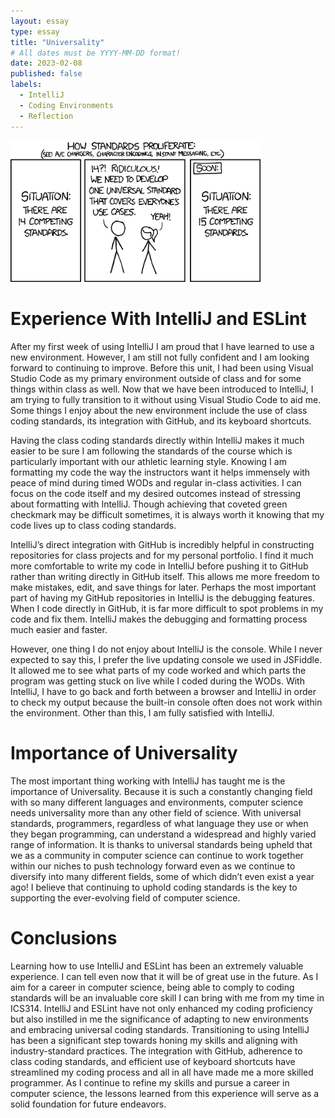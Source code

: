 ```yaml
---
layout: essay
type: essay
title: "Universality"
# All dates must be YYYY-MM-DD format!
date: 2023-02-08
published: false
labels:
  - IntelliJ
  - Coding Environments
  - Reflection
---
```

<div class="text-center p-4">
  <img width="400px" src="../img/EssayImages/standards.png" class="img-thumbnail" >
</div>

# Experience With IntelliJ and ESLint
After my first week of using IntelliJ I am proud that I have learned to use a new environment. However, I am still not fully confident and I am looking forward to continuing to improve. Before this unit, I had been using Visual Studio Code as my primary environment outside of class and for some things within class as well. Now that we have been introduced to IntelliJ, I am trying to fully transition to it without using Visual Studio Code to aid me. Some things I enjoy about the new environment include the use of class coding standards, its integration with GitHub, and its keyboard shortcuts. 

Having the class coding standards directly within IntelliJ makes it much easier to be sure I am following the standards of the course which is particularly important with our athletic learning style. Knowing I am formatting my code the way the instructors want it helps immensely with peace of mind during timed WODs and regular in-class activities. I can focus on the code itself and my desired outcomes instead of stressing about formatting with IntelliJ. Though achieving that coveted green checkmark may be difficult sometimes, it is always worth it knowing that my code lives up to class coding standards. 

IntelliJ’s direct integration with GitHub is incredibly helpful in constructing repositories for class projects and for my personal portfolio. I find it much more comfortable to write my code in IntelliJ before pushing it to GitHub rather than writing directly in GitHub itself. This allows me more freedom to make mistakes, edit, and save things for later. Perhaps the most important part of having my GitHub repositories in IntelliJ is the debugging features. When I code directly in GitHub, it is far more difficult to spot problems in my code and fix them. IntelliJ makes the debugging and formatting process much easier and faster.

However, one thing I do not enjoy about IntelliJ is the console. While I never expected to say this, I prefer the live updating console we used in JSFiddle. It allowed me to see what parts of my code worked and which parts the program was getting stuck on live while I coded during the WODs. With IntelliJ, I have to go back and forth between a browser and IntelliJ in order to check my output because the built-in console often does not work within the environment. Other than this, I am fully satisfied with IntelliJ.

# Importance of Universality
The most important thing working with IntelliJ has taught me is the importance of Universality. Because it is such a constantly changing field with so many different languages and environments, computer science needs universality more than any other field of science. With universal standards, programmers, regardless of what language they use or when they began programming, can understand a widespread and highly varied range of information. It is thanks to universal standards being upheld that we as a community in computer science can continue to work together within our niches to push technology forward even as we continue to diversify into many different fields, some of which didn’t even exist a year ago! I believe that continuing to uphold coding standards is the key to supporting the ever-evolving field of computer science.

# Conclusions
Learning how to use IntelliJ and ESLint has been an extremely valuable experience. I can tell even now that it will be of great use in the future. As I aim for a career in computer science, being able to comply to coding standards will be an invaluable core skill I can bring with me from my time in ICS314. IntelliJ and ESLint have not only enhanced my coding proficiency but also instilled in me the significance of adapting to new environments and embracing universal coding standards. Transitioning to using IntelliJ has been a significant step towards honing my skills and aligning with industry-standard practices. The integration with GitHub, adherence to class coding standards, and efficient use of keyboard shortcuts have streamlined my coding process and all in all have made me a more skilled programmer. As I continue to refine my skills and pursue a career in computer science, the lessons learned from this experience will serve as a solid foundation for future endeavors.
